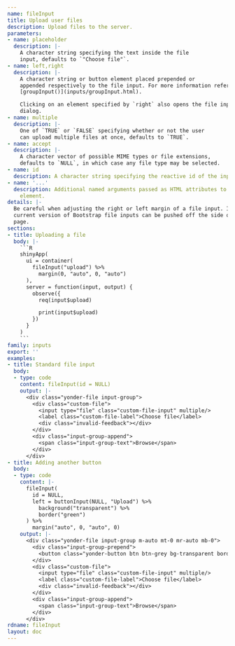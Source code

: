 ```yaml
---
name: fileInput
title: Upload user files
description: Upload files to the server.
parameters:
- name: placeholder
  description: |-
    A character string specifying the text inside the file
    input, defaults to `"Choose file"`.
- name: left,right
  description: |-
    A character string or button element placed prepended or
    appended respectively to the file input. For more information refer to
    [groupInput()](inputs/groupInput.html).

    Clicking on an element specified by `right` also opens the file input
    dialog.
- name: multiple
  description: |-
    One of `TRUE` or `FALSE` specifying whether or not the user
    can upload multiple files at once, defaults to `TRUE`.
- name: accept
  description: |-
    A character vector of possible MIME types or file extensions,
    defaults to `NULL`, in which case any file type may be selected.
- name: id
  description: A character string specifying the reactive id of the input.
- name: '...'
  description: Additional named arguments passed as HTML attributes to the parent
    element.
details: |-
  Be careful when adjusting the right or left margin of a file input. In the
  current version of Bootstrap file inputs can be pushed off the side of a
  page.
sections:
- title: Uploading a file
  body: |-
    ```R
    shinyApp(
      ui = container(
        fileInput("upload") %>%
          margin(0, "auto", 0, "auto")
      ),
      server = function(input, output) {
        observe({
          req(input$upload)

          print(input$upload)
        })
      }
    )
    ```
family: inputs
export: ''
examples:
- title: Standard file input
  body:
  - type: code
    content: fileInput(id = NULL)
    output: |-
      <div class="yonder-file input-group">
        <div class="custom-file">
          <input type="file" class="custom-file-input" multiple/>
          <label class="custom-file-label">Choose file</label>
          <div class="invalid-feedback"></div>
        </div>
        <div class="input-group-append">
          <span class="input-group-text">Browse</span>
        </div>
      </div>
- title: Adding another button
  body:
  - type: code
    content: |-
      fileInput(
        id = NULL,
        left = buttonInput(NULL, "Upload") %>%
          background("transparent") %>%
          border("green")
      ) %>%
        margin("auto", 0, "auto", 0)
    output: |-
      <div class="yonder-file input-group m-auto mt-0 mr-auto mb-0">
        <div class="input-group-prepend">
          <button class="yonder-button btn btn-grey bg-transparent border border-green" type="button" role="button">Upload</button>
        </div>
        <div class="custom-file">
          <input type="file" class="custom-file-input" multiple/>
          <label class="custom-file-label">Choose file</label>
          <div class="invalid-feedback"></div>
        </div>
        <div class="input-group-append">
          <span class="input-group-text">Browse</span>
        </div>
      </div>
rdname: fileInput
layout: doc
---
```

